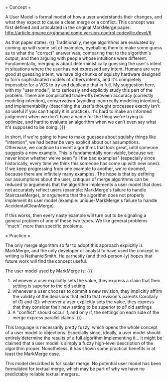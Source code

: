 = Concept =

A User Model is formal model of how a user understands their changes, and what they expect to cause a clean merge or a conflict.  This concept was first defined and articulated in the original MarkMerge paper: http://article.gmane.org/gmane.comp.version-control.codeville.devel/6

As that paper states:
{{{
Traditionally, merge algorithms are evaluated by coming up with some
set of examples, eyeballing them to make some guess as to what the
"correct" answer was, comparing that to the algorithm's output, and
then arguing with people whose intuitions were different.
Fundamentally, merging is about deterministically guessing the user's
intent in situations where the user has not expressed any intent.
Humans are very good at guessing intent; we have big chunks of squishy
hardware designed to form sophisticated models of others intents, and
it's completely impossible for a VCS to try and duplicate that in
full.  My suggestion here, with my "user model", is to seriously and
explicitly study this part of the problem.  There are complicated
trade-offs between accuracy (correctly modeling intention),
conservatism (avoiding incorrectly modeling intention), and
implementability (describing the user's thought processes exactly
isn't so useful if you can't apply it in practice).  It's hard to make
an informed judgement when we don't have a name for the thing we're
trying to optimize, and hard to evaluate an algorithm when we can't
even say what it's supposed to be doing.
}}}

In short, if we're going to have to make guesses about squishy things like "intention", we had better be very explicit about our assumptions.  Otherwise, we continue to invent algorithms that look great, until someone suggests a new example.  This is fundamentally non-viable, because we never know whether we've seen "all the bad examples" (especially since historically, every time we think this someone has come up with new ones).  If we keep progressing from one example to another, we're doomed, because there are infinitely many examples.  The hope is that by defining our assumptions about the user, critiques of merge algorithms can be reduced to arguments that the algorithm implements a user model that does not accurately reflect users (example: MarkMerge's failure to handle StaircaseMerge), or arguments that the algorithm does not properly implement its user model (example: unique-MarkMerge's failure to handle AccidentalCleanMerge).

If this works, then every nasty example will turn out to be signaling a general problem of one of these two types.  We like general problems ''much'' more than specific problems.

= Practice =

The only merge algorithm so far to adopt this approach explicitly is MarkMerge, and the only developer or analyst to have used the concept in writing is NathanielSmith.  He earnestly (and third-person-ly) hopes that future work will find the concept useful.

The user model used by MarkMerge is:
{{{
  1) whenever a user explicitly sets the value, they express a claim
     that their setting is superior to the old setting
  2) whenever a user chooses to commit a new revision, they implicitly
     affirm the validity of the decisions that led to that revision's
     parents
    Corollary of (1) and (2): whenever a user explicitly sets the
     value, they express that they consider their new setting to be
     superior to _all_ old settings
  3) A "conflict" should occur if, and only if, the settings on each
     side of the merge express parallel claims.
}}}

This language is necessarily pretty fuzzy, which opens the whole concept of a user model to objections.  Especially since, ideally, a user model should entirely determine the results of a full algorithm implementing it... it might be claimed that a user model is simply a fuzzy high-level description of the algorithm proper.  Nonetheless, it has shown some practical benefits in at least the MarkMerge case.

This model described is for scalar merge.  No potential user model has been formulated for textual merge, which may be part of why we have no predictably reliable textual mergers...
